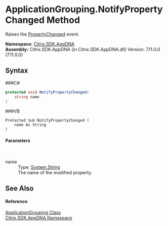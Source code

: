 # ApplicationGrouping.NotifyPropertyChanged Method 
 

Raises the <a href="E_Citrix_SDK_AppDNA_ApplicationGrouping_PropertyChanged">PropertyChanged</a> event.

**Namespace:**&nbsp;<a href="N_Citrix_SDK_AppDNA">Citrix.SDK.AppDNA</a><br />**Assembly:**&nbsp;Citrix.SDK.AppDNA (in Citrix.SDK.AppDNA.dll) Version: 7.11.0.0 (7.11.0.0)

## Syntax

###C#
```csharp
protected void NotifyPropertyChanged(
	string name
)
```

###VB
```vbnet
Protected Sub NotifyPropertyChanged ( 
	name As String
)
```


#### Parameters
&nbsp;<dl><dt>name</dt><dd>Type: <a href="http://msdn2.microsoft.com/en-us/library/s1wwdcbf" target="_blank">System.String</a><br />The name of the modified property.</dd></dl>

## See Also


#### Reference
<a href="T_Citrix_SDK_AppDNA_ApplicationGrouping">ApplicationGrouping Class</a><br /><a href="N_Citrix_SDK_AppDNA">Citrix.SDK.AppDNA Namespace</a><br />